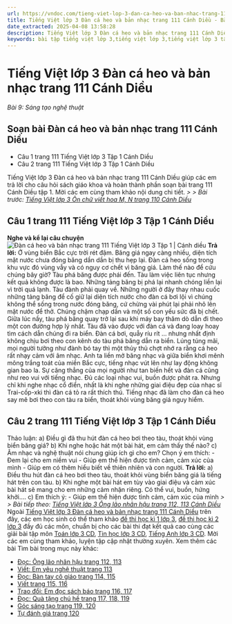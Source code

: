 ```yaml
---
url: https://vndoc.com/tieng-viet-lop-3-dan-ca-heo-va-ban-nhac-trang-111-canh-dieu-271271
title: Tiếng Việt lớp 3 Đàn cá heo và bản nhạc trang 111 Cánh Diều - Bài 9: Sáng tạo nghệ thuật - VnDoc.com
date_extracted: 2025-04-08 13:58:28
description: Tiếng Việt lớp 3 Đàn cá heo và bản nhạc trang 111 Cánh Diều là tài liệu hữu ích, giúp học sinh dễ dàng trả lời câu hỏi và làm bài tập Tiếng Việt lớp 3. Mời các em tham khảo Soạn bài Tiếng Việt lớp 3 tập 1.
keywords: bài tập tiếng việt lớp 3,tiếng việt lớp 3,tiếng việt lớp 3 tập 1,bài tập tiếng việt lớp 3 tập 1,tiếng việt 3 tập 1,tiếng việt lớp 3 cánh diều,tiếng việt 3 cánh diều,tiếng việt lớp 3 tập 1 cánh diều,tiếng việt lớp 3 cd,tiếng việt 3 cánh diều tập 1,Đàn cá heo và bản nhạc trang 111 tập 1,Đàn cá heo và bản nhạc trang 111 cánh diều,soạn bài Đàn cá heo và bản nhạc trang 111 cánh diều
---
```


# Tiếng Việt lớp 3 Đàn cá heo và bản nhạc trang 111 Cánh Diều
 _Bài 9: Sáng tạo nghệ thuật_
## Soạn bài Đàn cá heo và bản nhạc trang 111 Cánh Diều
  * Câu 1 trang 111 Tiếng Việt lớp 3 Tập 1 Cánh Diều
  * Câu 2 trang 111 Tiếng Việt lớp 3 Tập 1 Cánh Diều

Tiếng Việt lớp 3 Đàn cá heo và bản nhạc trang 111 Cánh Diều giúp các em trả lời cho câu hỏi  sách giáo khoa và hoàn thành phần soạn bài trang 111 Cánh Diều tập 1. Mời các em cùng tham khảo nội dung chi tiết.
_> > Bài trước: [Tiếng Việt lớp 3 Ôn chữ viết hoa M, N trang 110 Cánh Diều](<https://vndoc.com/tieng-viet-lop-3-on-chu-viet-hoa-m-n-trang-110-canh-dieu-271269>)_
## **Câu 1 trang 111 Tiếng Việt lớp 3 Tập 1 Cánh Diều**
**Nghe và kể lại câu chuyện**
![Đàn cá heo và bản nhạc trang 111 Tiếng Việt lớp 3 Tập 1 | Cánh diều](https://i.vdoc.vn/data/image/2022/07/19/nghe-ke-dan-ca-heo-va-ban-nhac-trang-111-129893.png)
**Trả lời:**
Ở vùng biển Bắc cực trời rét đậm. Băng giá ngay càng nhiều, diện tích mặt nước chưa đóng băng dần dần bị thu hẹp lại. Đàn cá heo sống trong khu vực đó vùng vẫy và có nguy cơ chết vì băng giá.
Làm thế nào để cứu chúng bây giờ? Tàu phá băng được phái đến. Tàu làm việc liên tục nhưng kết quả không được là bao. Những tảng băng bị phá lại nhanh chóng liền lại vì trời quá lạnh. Tàu đành phải quay về.
Những người ở đây thay nhau cuốc những tảng băng để cố giữ lại diện tích nước cho đàn cá bơi lội vì chúng không thể sống trong nước đóng băng, cứ chừng vài phút lại phải nhô lên mặt nước để thở. Chúng chậm chạp dần và một số con yếu sức đã bị chết.
Giữa lúc nầy, tàu phá băng quay trở lại sau khi máy bay thăm dò dẫn đi theo một con đường hợp lý nhất. Tàu đã vào được với đàn cá và đang loay hoay tìm cách dẫn chúng đi ra biển. Đàn cá bơi, quẫy ríu rít … nhưng nhất định không chịu bơi theo con kênh do tàu phá băng dẫn ra biển.
Lúng túng mãi, mọi người tưởng như đành bó tay thì một thủy thủ chợt nhớ ra rằng cá heo rất nhạy cảm với âm nhạc. Anh ta liền mở băng nhạc và giữa biển khơi mênh mông trắng toát của miền Bắc cực, tiếng nhạc vút lên như lay động không gian bao la.
Sự căng thẳng của mọi người như tan biến hết và đàn cá cũng như reo vui với tiếng nhạc. Đủ các loại nhạc vui, buồn được phát ra. Nhưng chỉ khi nghe nhạc cổ điển, nhất là khi nghe những giai điệu đẹp của nhạc sĩ Trai-cốp-xki thì đàn cá tỏ ra rất thích thú. Tiếng nhạc đã làm cho đàn cá heo say mê bơi theo con tàu ra biển, thoát khỏi vùng băng giá nguy hiểm.
## **Câu 2 trang 111 Tiếng Việt lớp 3 Tập 1 Cánh Diều**
Thảo luận:
a\) Điều gì đã thu hút đàn cá heo bơi theo tàu, thoát khỏi vùng biển băng giá?
b\) Khi nghe hoặc hát một bài hát, em cảm thấy thế nào?
c\) Âm nhạc và nghệ thuật nói chung giúp ích gì cho em? Chọn ý em thích:
\- Đem lại cho em niềm vui
\- Giúp em thể hiện được tình cảm, cảm xúc của mình
\- Giúp em có thêm hiểu biết về thiên nhiên và con người.
**Trả lời:**
a\) Điều thu hút đàn cá heo bơi theo tàu, thoát khỏi vùng biển băng giá là tiếng hát trên con tàu.
b\) Khi nghe một bài hát em tùy vào giai điệu và cảm xúc bài hát sẽ mang cho em những cảm nhận riêng. Có thể vui, buồn, hứng khởi….
c\) Em thích ý: - Giúp em thể hiện được tình cảm, cảm xúc của mình
 _> > Bài tiếp theo: [Tiếng Việt lớp 3 Ông lão nhân hậu trang 112, 113 Cánh Diều](<https://vndoc.com/tieng-viet-lop-3-ong-lao-nhan-hau-trang-112-113-canh-dieu-271275>)_
Ngoài [Tiếng Việt lớp 3 Đàn cá heo và bản nhạc trang 111 Cánh Diều](<https://vndoc.com/tieng-viet-lop-3-dan-ca-heo-va-ban-nhac-trang-111-canh-dieu-271271>) trên đây, các em học sinh có thể tham khảo [đề thi học kì 1 lớp 3](<https://vndoc.com/de-thi-hoc-ki-1-lop3>), [đề thi học kì 2 lớp 3](<https://vndoc.com/de-thi-hoc-ki-2-lop3>) đầy đủ các môn, chuẩn bị cho các bài thi đạt kết quả cao cùng các giải bài tập môn [Toán lớp 3 CD](<https://vndoc.com/toan-lop-3-cd>), [Tin học lớp 3 CD](<https://vndoc.com/tin-hoc-lop-3-cd>), [Tiếng Anh lớp 3 CD](<https://vndoc.com/tieng-anh-lop-3-cd>). Mời các em cùng tham khảo, luyện tập cập nhật thường xuyên.
Xem thêm các bài Tìm bài trong mục này khác:
  * [Đọc: Ông lão nhân hậu trang 112, 113](</tieng-viet-lop-3-ong-lao-nhan-hau-trang-112-113-canh-dieu-271275>)
  * [Viết: Em yêu nghệ thuật trang 113](</viet-trang-113-tieng-viet-lop-3-tap-1-canh-dieu-271278>)
  * [Đọc: Bàn tay cô giáo trang 114, 115](</tieng-viet-lop-3-ban-tay-co-giao-trang-114-115-canh-dieu-271291>)
  * [Viết trang 115, 116](</viet-trang-115-116-tieng-viet-lop-3-tap-1-canh-dieu-271295>)
  * [Trao đổi: Em đọc sách báo trang 116, 117](</em-doc-sach-bao-trang-116-117-tieng-viet-lop-3-canh-dieu-271298>)
  * [Đọc: Quà tặng chú hề trang 117, 118, 119](</tieng-viet-lop-3-qua-tang-chu-he-trang-117-118-119-canh-dieu-271306>)
  * [Góc sáng tạo trang 119, 120](</goc-sang-tao-trang-119-120-tieng-viet-lop-3-canh-dieu-271307>)
  * [Tự đánh giá trang 120](</tu-danh-gia-trang-120-tieng-viet-lop-3-tap-1-canh-dieu-271309>)

